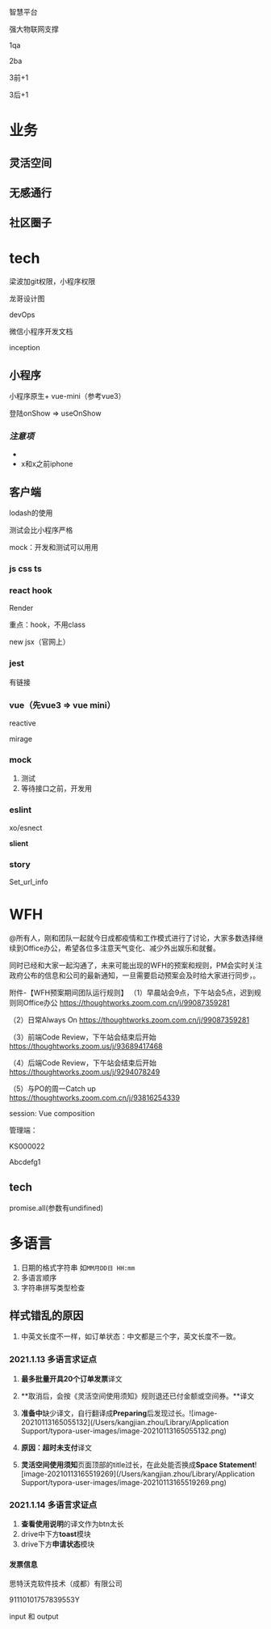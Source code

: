 智慧平台

强大物联网支撑

1qa

2ba

3前+1

3后+1



# 业务

## 灵活空间

## 无感通行

## 社区圈子



# tech

梁波加git权限，小程序权限

龙哥设计图

devOps

微信小程序开发文档

inception

## 小程序

小程序原生+ vue-mini（参考vue3）

登陆onShow => useOnShow

### *注意项*

* 
* x和x之前iphone

## 客户端

lodash的使用

测试会比小程序严格

mock：开发和测试可以用用





### js css ts

### react hook

Render

重点：hook，不用class

new jsx（官网上）

### jest

有链接

### vue（先vue3 => vue mini）

reactive

mirage

### mock

1. 测试
2. 等待接口之前，开发用

### eslint

 xo/esnect

**slient**



### story

Set_url_info

# WFH

@所有人，刚和团队一起就今日成都疫情和工作模式进行了讨论，大家多数选择继续到Office办公，希望各位多注意天气变化、减少外出娱乐和就餐。

同时已经和大家一起沟通了，未来可能出现的WFH的预案和规则，PM会实时关注政府公布的信息和公司的最新通知，一旦需要启动预案会及时给大家进行同步，。

附件-【WFH预案期间团队运行规则】
（1）早晨站会9点，下午站会5点，迟到规则同Office办公
https://thoughtworks.zoom.com.cn/j/99087359281

（2）日常Always On
https://thoughtworks.zoom.com.cn/j/99087359281

（3）前端Code Review，下午站会结束后开始
https://thoughtworks.zoom.us/j/93689417468

（4）后端Code Review，下午站会结束后开始
https://thoughtworks.zoom.us/j/9294078249

（5）与PO的周一Catch up
https://thoughtworks.zoom.com.cn/j/93816254339



session: Vue composition

管理端：

KS000022

Abcdefg1



## tech

promise.all(参数有undifined)

# 多语言

1. 日期的格式字符串 如`MM月DD日 HH:mm`
2. 多语言顺序
3. 字符串拼写类型检查

## 样式错乱的原因

1. 中英文长度不一样，如订单状态：中文都是三个字，英文长度不一致。





### 2021.1.13 多语言求证点

1. **最多批量开具20个订单发票**译文
2. **取消后，会按《灵活空间使用须知》规则退还已付金额或空间券。**译文
3. **准备中**缺少译文，自行翻译成**Preparing**后发现过长。![image-20210113165055132](/Users/kangjian.zhou/Library/Application Support/typora-user-images/image-20210113165055132.png)

4. **原因：超时未支付**译文
5. **灵活空间使用须知**页面顶部的title过长，在此处能否换成**Space Statement**![image-20210113165519269](/Users/kangjian.zhou/Library/Application Support/typora-user-images/image-20210113165519269.png)

### 2021.1.14 多语言求证点

1. **查看使用说明**的译文作为btn太长
2. drive中下方**toast**模块
3. drive下方**申请状态**模块



#### 发票信息

思特沃克软件技术（成都）有限公司

91110101757839553Y

input 和 output

